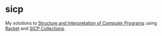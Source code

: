 # sicp
My solutions to [Structure and Interpretation of Computer Programs](https://github.com/sarabander/sicp) using [Racket](https://racket-lang.org/) and [SICP Collections](https://docs.racket-lang.org/sicp-manual/index.html).
